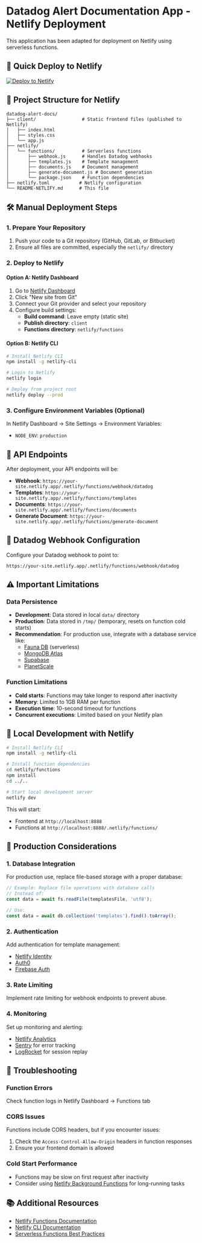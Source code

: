 # Datadog Alert Documentation App - Netlify Deployment

This application has been adapted for deployment on Netlify using serverless functions.

## 🚀 Quick Deploy to Netlify

[![Deploy to Netlify](https://www.netlify.com/img/deploy/button.svg)](https://app.netlify.com/start/deploy?repository=https://github.com/your-username/datadog-alert-docs)

## 📁 Project Structure for Netlify

```
datadog-alert-docs/
├── client/                 # Static frontend files (published to Netlify)
│   ├── index.html
│   ├── styles.css
│   └── app.js
├── netlify/
│   └── functions/          # Serverless functions
│       ├── webhook.js      # Handles Datadog webhooks
│       ├── templates.js    # Template management
│       ├── documents.js    # Document management
│       ├── generate-document.js # Document generation
│       └── package.json    # Function dependencies
├── netlify.toml           # Netlify configuration
└── README-NETLIFY.md      # This file
```

## 🛠 Manual Deployment Steps

### 1. Prepare Your Repository

1. Push your code to a Git repository (GitHub, GitLab, or Bitbucket)
2. Ensure all files are committed, especially the `netlify/` directory

### 2. Deploy to Netlify

#### Option A: Netlify Dashboard
1. Go to [Netlify Dashboard](https://app.netlify.com/)
2. Click "New site from Git"
3. Connect your Git provider and select your repository
4. Configure build settings:
   - **Build command**: Leave empty (static site)
   - **Publish directory**: `client`
   - **Functions directory**: `netlify/functions`

#### Option B: Netlify CLI
```bash
# Install Netlify CLI
npm install -g netlify-cli

# Login to Netlify
netlify login

# Deploy from project root
netlify deploy --prod
```

### 3. Configure Environment Variables (Optional)

In Netlify Dashboard → Site Settings → Environment Variables:
- `NODE_ENV`: `production`

## 🔧 API Endpoints

After deployment, your API endpoints will be:

- **Webhook**: `https://your-site.netlify.app/.netlify/functions/webhook/datadog`
- **Templates**: `https://your-site.netlify.app/.netlify/functions/templates`
- **Documents**: `https://your-site.netlify.app/.netlify/functions/documents`
- **Generate Document**: `https://your-site.netlify.app/.netlify/functions/generate-document`

## 📝 Datadog Webhook Configuration

Configure your Datadog webhook to point to:
```
https://your-site.netlify.app/.netlify/functions/webhook/datadog
```

## ⚠️ Important Limitations

### Data Persistence
- **Development**: Data stored in local `data/` directory
- **Production**: Data stored in `/tmp/` (temporary, resets on function cold starts)
- **Recommendation**: For production use, integrate with a database service like:
  - [Fauna DB](https://fauna.com/) (serverless)
  - [MongoDB Atlas](https://www.mongodb.com/cloud/atlas)
  - [Supabase](https://supabase.com/)
  - [PlanetScale](https://planetscale.com/)

### Function Limitations
- **Cold starts**: Functions may take longer to respond after inactivity
- **Memory**: Limited to 1GB RAM per function
- **Execution time**: 10-second timeout for functions
- **Concurrent executions**: Limited based on your Netlify plan

## 🔄 Local Development with Netlify

```bash
# Install Netlify CLI
npm install -g netlify-cli

# Install function dependencies
cd netlify/functions
npm install
cd ../..

# Start local development server
netlify dev
```

This will start:
- Frontend at `http://localhost:8888`
- Functions at `http://localhost:8888/.netlify/functions/`

## 🚀 Production Considerations

### 1. Database Integration
For production use, replace file-based storage with a proper database:

```javascript
// Example: Replace file operations with database calls
// Instead of:
const data = await fs.readFile(templatesFile, 'utf8');

// Use:
const data = await db.collection('templates').find().toArray();
```

### 2. Authentication
Add authentication for template management:
- [Netlify Identity](https://docs.netlify.com/visitor-access/identity/)
- [Auth0](https://auth0.com/)
- [Firebase Auth](https://firebase.google.com/products/auth)

### 3. Rate Limiting
Implement rate limiting for webhook endpoints to prevent abuse.

### 4. Monitoring
Set up monitoring and alerting:
- [Netlify Analytics](https://www.netlify.com/products/analytics/)
- [Sentry](https://sentry.io/) for error tracking
- [LogRocket](https://logrocket.com/) for session replay

## 🔧 Troubleshooting

### Function Errors
Check function logs in Netlify Dashboard → Functions tab

### CORS Issues
Functions include CORS headers, but if you encounter issues:
1. Check the `Access-Control-Allow-Origin` headers in function responses
2. Ensure your frontend domain is allowed

### Cold Start Performance
- Functions may be slow on first request after inactivity
- Consider using [Netlify Background Functions](https://docs.netlify.com/functions/background-functions/) for long-running tasks

## 📚 Additional Resources

- [Netlify Functions Documentation](https://docs.netlify.com/functions/overview/)
- [Netlify CLI Documentation](https://cli.netlify.com/)
- [Serverless Functions Best Practices](https://docs.netlify.com/functions/best-practices/)
